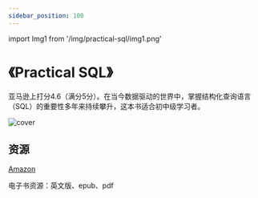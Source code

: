 ```yaml
---
sidebar_position: 100
---
```


import Img1 from '/img/practical-sql/img1.png'

# 《Practical SQL》

亚马逊上打分4.6（满分5分）。在当今数据驱动的世界中，掌握结构化查询语言（SQL）的重要性多年来持续攀升，这本书适合初中级学习者。

<img src={Img1} alt="cover" style={{width:300}} />



## 资源

[Amazon](https://www.amazon.com/Lean-Startup-Entrepreneurs-Continuous-Innovation/dp/0307887898)

电子书资源：英文版、epub、pdf






